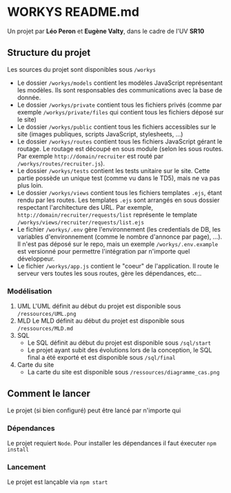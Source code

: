 # WORKYS README.md

Un projet par <b>Léo Peron</b> et <b>Eugène Valty</b>, dans le cadre de l'UV <b>SR10</b>

## Structure du projet

Les sources du projet sont disponibles sous `/workys`

- Le dossier `/workys/models` contient les modèles JavaScript représentant les modèles. Ils sont responsables des communications avec la base de donnée.
- Le dossier `/workys/private` contient tous les fichiers privés (comme par exemple `/workys/private/files` qui contient tous les fichiers déposé sur le site)
- Le dossier `/workys/public` contient tous les fichiers accessibles sur le site (images publiques, scripts JavaScript, stylesheets, ...)
- Le dossier `/workys/routes` contient tous les fichiers JavaScript gérant le routage. Le routage est découpé en sous module (selon les sous routes. Par exemple `http://domain/recruiter` est routé par `/workys/routes/recruiter.js`).
- Le dossier `/workys/tests` contient les tests unitaire sur le site. Cette partie possède un unique test (comme vu dans le TD5), mais ne va pas plus loin.
- Le dossier `/workys/views` contient tous les fichiers templates `.ejs`, étant rendu par les routes. Les templates `.ejs` sont arrangés en sous dossier respectant l'architecture des URL. Par exemple, `http://domain/recruiter/requests/list` représente le template `/workys/views/recruiter/requests/list.ejs`
- Le fichier `/workys/.env` gère l'environnement (les credentials de DB, les variables d'environnement (comme le nombre d'annonce par page), ...). Il n'est pas déposé sur le repo, mais un exemple `/workys/.env.example` est versionné pour permettre l'intégration par n'importe quel développeur.
- Le fichier `/workys/app.js` contient le "coeur" de l'application. Il route le serveur vers toutes les sous routes, gère les dépendances, etc...

### Modélisation

1. UML
    L'UML définit au début du projet est disponible sous `/ressources/UML.png`
2. MLD
    Le MLD définit au début du projet est disponible sous `/ressources/MLD.md`
3. SQL
    - Le SQL définit au début du projet est disponible sous `/sql/start`
    - Le projet ayant subit des évolutions lors de la conception, le SQL final a été exporté et est disponible sous `/sql/final`
4. Carte du site
    - La carte du site est disponible sous `/ressources/diagramme_cas.png`

## Comment le lancer

Le projet (si bien configuré) peut être lancé par n'importe qui

### Dépendances

Le projet requiert `Node`.
Pour installer les dépendances il faut éxecuter `npm install`

### Lancement

Le projet est lançable via `npm start`